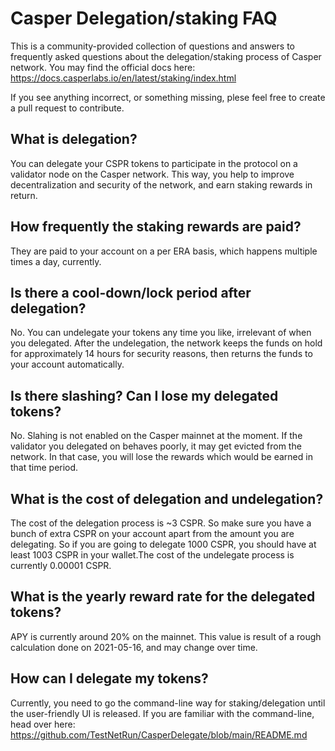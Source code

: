 # Casper Delegation/staking FAQ

This is a community-provided collection of questions and answers to frequently asked questions about the delegation/staking process of Casper network. You may find the official docs here: https://docs.casperlabs.io/en/latest/staking/index.html

If you see anything incorrect, or something missing, plese feel free to create a pull request to contribute.

## What is delegation?
You can delegate your CSPR tokens to participate in the protocol on a validator node on the Casper network. This way, you help to improve decentralization and security of the network, and earn staking rewards in return.

## How frequently the staking rewards are paid?
They are paid to your account on a per ERA basis, which happens multiple times a day, currently.

## Is there a cool-down/lock period after delegation?
No. You can undelegate your tokens any time you like, irrelevant of when you delegated. After the undelegation, the network keeps the funds on hold for approximately 14 hours for security reasons, then returns the funds to your account automatically.

## Is there slashing? Can I lose my delegated tokens?
No. Slahing is not enabled on the Casper mainnet at the moment. If the validator you delegated on behaves poorly, it may get evicted from the network. In that case, you will lose the rewards which would be earned in that time period.

## What is the cost of delegation and undelegation?
The cost of the delegation process is ~3 CSPR. So make sure you have a bunch of extra CSPR on your account apart from the amount you are delegating. So if you are going to delegate 1000 CSPR, you should have at least 1003 CSPR in your wallet.The cost of the undelegate process is currently 0.00001 CSPR.

## What is the yearly reward rate for the delegated tokens?
APY is currently around 20% on the mainnet. This value is result of a rough calculation done on 2021-05-16, and may change over time.

## How can I delegate my tokens?
Currently, you need to go the command-line way for staking/delegation until the user-friendly UI is released. If you are familiar with the command-line, head over here: https://github.com/TestNetRun/CasperDelegate/blob/main/README.md
